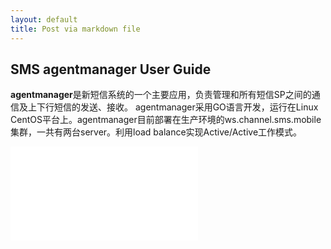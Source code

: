```yaml
---
layout: default
title: Post via markdown file
---
```


## SMS agentmanager User Guide ##

**agentmanager**是新短信系统的一个主要应用，负责管理和所有短信SP之间的通信及上下行短信的发送、接收。
agentmanager采用GO语言开发，运行在Linux CentOS平台上。agentmanager目前部署在生产环境的ws.channel.sms.mobile集群，一共有两台server。利用load balance实现Active/Active工作模式。

![picture](./2015-04-09-md1.txt)



